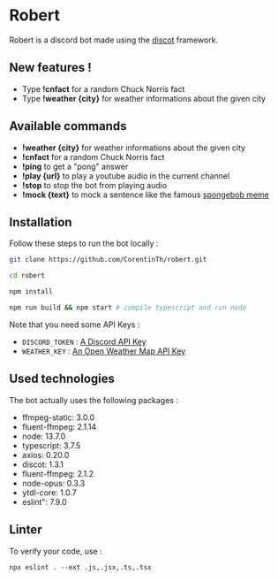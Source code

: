 # Robert
Robert is a discord bot made using the [discot](https://github.com/CorentinTh/discot/) framework.

## New features !
 - Type **!cnfact** for a random Chuck Norris fact
 - Type **!weather {city}** for weather informations about the given city

## Available commands
- **!weather {city}** for weather informations about the given city
- **!cnfact** for a random Chuck Norris fact
- **!ping** to get a "pong" answer
- **!play {url}** to play a youtube audio in the current channel
- **!stop** to stop the bot from playing audio
- **!mock {text}** to mock a sentence like the famous [spongebob meme](https://raw.githubusercontent.com/dhildebr/spongebob-case/master/memEs%20aRen't%20a%20SeRious%20SubjECt.jpg)

## Installation

Follow these steps to run the bot locally :
```sh
git clone https://github.com/CorentinTh/robert.git

cd robert

npm install

npm run build && npm start # compile typescript and run node
```

Note that you need some API Keys :
- ```DISCORD_TOKEN``` : [A Discord API Key](https://discord.com/developers/applications)
- ```WEATHER_KEY``` : [An Open Weather Map API Key](https://openweathermap.org/price)
## Used technologies

The bot actually uses the following packages :
- ffmpeg-static: 3.0.0
- fluent-ffmpeg: 2.1.14
- node: 13.7.0
- typescript: 3.7.5
- axios: 0.20.0
- discot: 1.3.1
- fluent-ffmpeg: 2.1.2
- node-opus: 0.3.3
- ytdl-core: 1.0.7
- eslint": 7.9.0

## Linter

To verify your code, use : 

```npx eslint . --ext .js,.jsx,.ts,.tsx```
